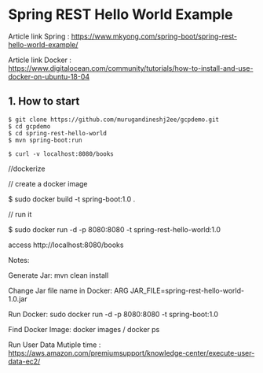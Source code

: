 # Spring REST Hello World Example

Article link Spring : https://www.mkyong.com/spring-boot/spring-rest-hello-world-example/

Article link Docker : https://www.digitalocean.com/community/tutorials/how-to-install-and-use-docker-on-ubuntu-18-04


## 1. How to start
```
$ git clone https://github.com/murugandineshj2ee/gcpdemo.git
$ cd gcpdemo
$ cd spring-rest-hello-world
$ mvn spring-boot:run

$ curl -v localhost:8080/books
```
//dockerize


// create a docker image

$ sudo docker build -t spring-boot:1.0 .

// run it


$ sudo docker run -d -p 8080:8080 -t spring-rest-hello-world:1.0

access http://localhost:8080/books


Notes:

Generate Jar: mvn clean install

Change Jar file name in Docker: ARG JAR_FILE=spring-rest-hello-world-1.0.jar

Run Docker: sudo docker run -d -p 8080:8080 -t spring-boot:1.0

Find Docker Image: docker images / docker ps

Run User Data Mutiple time : https://aws.amazon.com/premiumsupport/knowledge-center/execute-user-data-ec2/
